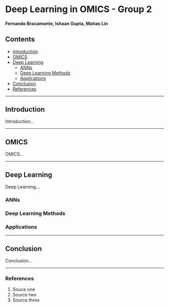 # Deep Learning in OMICS - Group 2
#### Fernando Bracamonte, Ishaan Gupta, Matias Lin

## Contents
- [Introduction](#Introduction)
- [OMICS](#OMICS)
- [Deep Learning](#Deep-Learning)
  * [ANNs](#ANNs)
  * [Deep Learning Methods](#Deep-Learning-Methods)
  * [Applications](#Applications)
- [Conclusion](#Conclusion)
- [References](#References)

---


## Introduction

Introduction...

---

## OMICS

OMICS...


---

## Deep Learning

Deep Learning...

### ANNs

### Deep Learning Methods

### Applications

---

## Conclusion

Conclusion...

---

### References 

1. Souce one
2. Source two
3. Source three

